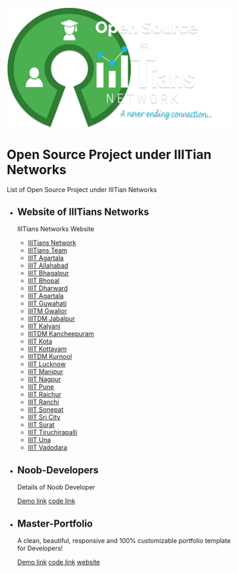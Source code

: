 ![os at IIIT](img/logo/Open-sourse.png)
# Open Source Project under IIITian Networks
List of Open Source Project under IIITian Networks

- ## Website of IIITians Networks</H2>
  IIITians Networks Website
  
    - <a href="#">IIITians Network</a>
    - <a href="#">IIITians Team</a>
    - <a href="#">IIIT Agartala</a>
    - <a href="#">IIIT Allahabad</a>
    - <a href="#">IIIT Bhagalpur</a>
    - <a href="#">IIIT Bhopal</a>
    - <a href="#">IIIT Dharward</a>
    - <a href="#">IIIT Agartala</a>
    - <a href="#">IIIT Guwahati</a>
    - <a href="#">IIITM Gwalior</a>
    - <a href="#">IIITDM Jabalpur</a>
    - <a href="#">IIIT Kalyani</a>
    - <a href="#">IIITDM Kancheepuram</a>
    - <a href="#">IIIT Kota</a>
    - <a href="#">IIIT Kottayam</a>
    - <a href="#">IIITDM Kurnool</a>
    - <a href="#">IIIT Lucknow</a>
    - <a href="#">IIIT Manipur</a>
    - <a href="#">IIIT Nagpur</a>
    - <a href="#">IIIT Pune</a>
    - <a href="#">IIIT Raichur</a>
    - <a href="#">IIIT Ranchi</a>
    - <a href="#">IIIT Sonepat</a>
    - <a href="#">IIIT Sri City</a>
    - <a href="#">IIIT Surat</a>
    - <a href="#">IIIT Tiruchirapalli</a>
    - <a href="#">IIIT Una</a>
    - <a href="#">IIIT Vadodara</a>
    
- ## Noob-Developers
  Details of Noob Developer
  
  [Demo link]()
  [code link]()


- ## Master-Portfolio
  A clean, beautiful, responsive and 100% customizable portfolio template for Developers!

  [Demo link](https://vima.netlify.app/)
  [code link](https://github.com/vimalverma558/Master-Portfolio)
  [website](https://master-portfolio.js.org/)

<!-- - ## Prime-num
  prime-num is an math library for JavaScript and Node.js. It help you to find all prime number.  
  
  [Demo link](https://www.npmjs.com/package/prime-num)
  [code link](https://github.com/letskhabar/prime-num) -->

